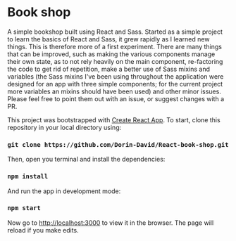 
# Book shop

A simple bookshop built using React and Sass. Started as a simple project to learn the basics of React and Sass, it grew rapidly as I learned new things. This is therefore more of a first experiment. There are many things that can be improved, such as making the various components manage their own state, as to not rely heavily on the main component, re-factoring the code to get rid of repetition, make a better use of Sass mixins and variables (the Sass mixins I've been using throughout the application were designed for an app with three simple components; for the current project more variables an mixins should have been used) and other minor issues. Please feel free to point them out with an issue, or suggest changes with a PR. 

This project was bootstrapped with [Create React App](https://github.com/facebook/create-react-app).
To start, clone this repository in your local directory using:

### `git clone https://github.com/Dorin-David/React-book-shop.git`

Then, open you terminal and install the dependencies: 

### `npm install`

And run the app in development mode:

### `npm start`

Now go to [http://localhost:3000](http://localhost:3000) to view it in the browser. The page will reload if you make edits.


